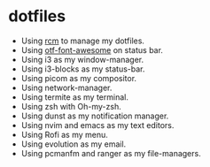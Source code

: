 # dotfiles

* Using [rcm](https://github.com/thoughtbot/rcm) to manage my dotfiles.
* Using [otf-font-awesome](https://archlinux.org/packages/community/any/otf-font-awesome/) on status bar.
* Using i3 as my window-manager.
* Using i3-blocks as my status-bar.
* Using picom as my compositor.
* Using network-manager.
* Using termite as my terminal.
* Using zsh with Oh-my-zsh.
* Using dunst as my notification manager.
* Using nvim and emacs as my text editors.
* Using Rofi as my menu.
* Using evolution as my email.
* Using pcmanfm and ranger as my file-managers.
